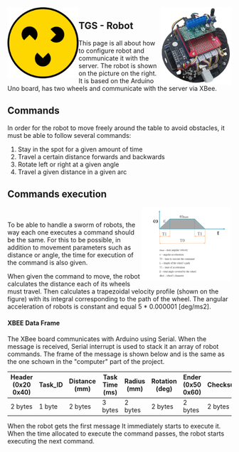 <img src="/Readme_img/logo.png" align="left" style = "width: 10rem"  />
<img src="/Readme_img/Obraz4.png" align="right" style = "width: 10rem"  />

## TGS - Robot

This page is all about how to configure robot and communicate it with the server. The robot is shown on the picture on the right. It is based on the Arduino Uno board, has two wheels and communicate with the server via XBee.

## Commands

In order for the robot to move freely around the table to avoid obstacles, it must be able to follow several commands:
1. Stay in the spot for a given amount of time
2. Travel a certain distance forwards and backwards
3. Rotate left or right at a given angle
4. Travel a given distance in a given arc

## Commands execution

<img src="/Readme_img/wykresrobot.png" align="right" style = "width: 40% " />
<br/>

To be able to handle a sworm of robots, the way each one executes a command should be the same. For this to be possible, in addition to movement parameters such as distance or angle, the time for execution of the command is also given. 

When given the command to move, the robot calculates the distance each of its wheels must travel. Then calculates a trapezoidal velocity profile (shown on the figure) with its integral corresponding to the path of the wheel. The angular acceleration of robots is constant and equal 5 * 0.000001 [deg/ms2]. 


#### XBEE Data Frame
The XBee board communicates with Arduino using Serial. When the message is received, Serial interrupt is used to stack it an array of robot commands. The frame of the message is shown below and is the same as the one schown in the "computer" part of the project.

Header (0x20 0x40) | Task_ID | Distance (mm) | Task Time (ms)| Radius (mm) | Rotation (deg)| Ender (0x50 0x60)  | Checksum   |
-------------------| --------|---------------|---------------|-------------|---------------|--------------------|------------|
2 bytes            | 1 byte  | 2 bytes       | 3 bytes       | 2 bytes     | 2 bytes       | 2 bytes            | 2 bytes    |

When the robot gets the first message It immediately starts to execute it. When the time allocated to execute the command passes, the robot starts executing the next command.


